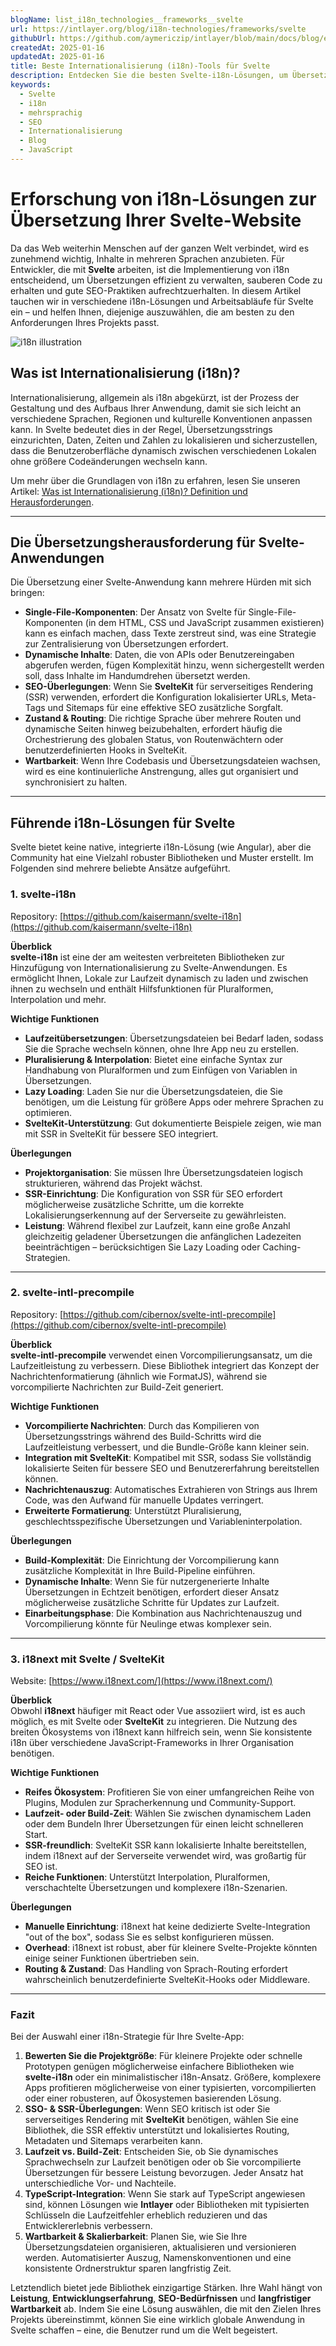 ```yaml
---
blogName: list_i18n_technologies__frameworks__svelte
url: https://intlayer.org/blog/i18n-technologies/frameworks/svelte
githubUrl: https://github.com/aymericzip/intlayer/blob/main/docs/blog/en/list_i18n_technologies/frameworks/svelte.md
createdAt: 2025-01-16
updatedAt: 2025-01-16
title: Beste Internationalisierung (i18n)-Tools für Svelte
description: Entdecken Sie die besten Svelte-i18n-Lösungen, um Übersetzungsaufgaben zu lösen, SEO zu erhöhen und eine nahtlose globale Weberfahrung zu bieten.
keywords:
  - Svelte
  - i18n
  - mehrsprachig
  - SEO
  - Internationalisierung
  - Blog
  - JavaScript
---
```


# Erforschung von i18n-Lösungen zur Übersetzung Ihrer Svelte-Website

Da das Web weiterhin Menschen auf der ganzen Welt verbindet, wird es zunehmend wichtig, Inhalte in mehreren Sprachen anzubieten. Für Entwickler, die mit **Svelte** arbeiten, ist die Implementierung von i18n entscheidend, um Übersetzungen effizient zu verwalten, sauberen Code zu erhalten und gute SEO-Praktiken aufrechtzuerhalten. In diesem Artikel tauchen wir in verschiedene i18n-Lösungen und Arbeitsabläufe für Svelte ein – und helfen Ihnen, diejenige auszuwählen, die am besten zu den Anforderungen Ihres Projekts passt.

![i18n illustration](https://github.com/aymericzip/intlayer/blob/main/docs/blog/assets/i18n.webp)

## Was ist Internationalisierung (i18n)?

Internationalisierung, allgemein als i18n abgekürzt, ist der Prozess der Gestaltung und des Aufbaus Ihrer Anwendung, damit sie sich leicht an verschiedene Sprachen, Regionen und kulturelle Konventionen anpassen kann. In Svelte bedeutet dies in der Regel, Übersetzungsstrings einzurichten, Daten, Zeiten und Zahlen zu lokalisieren und sicherzustellen, dass die Benutzeroberfläche dynamisch zwischen verschiedenen Lokalen ohne größere Codeänderungen wechseln kann.

Um mehr über die Grundlagen von i18n zu erfahren, lesen Sie unseren Artikel: [Was ist Internationalisierung (i18n)? Definition und Herausforderungen](https://github.com/aymericzip/intlayer/blob/main/docs/blog/de/what_is_internationalization.md).

---

## Die Übersetzungsherausforderung für Svelte-Anwendungen

Die Übersetzung einer Svelte-Anwendung kann mehrere Hürden mit sich bringen:

- **Single-File-Komponenten**: Der Ansatz von Svelte für Single-File-Komponenten (in dem HTML, CSS und JavaScript zusammen existieren) kann es einfach machen, dass Texte zerstreut sind, was eine Strategie zur Zentralisierung von Übersetzungen erfordert.
- **Dynamische Inhalte**: Daten, die von APIs oder Benutzereingaben abgerufen werden, fügen Komplexität hinzu, wenn sichergestellt werden soll, dass Inhalte im Handumdrehen übersetzt werden.
- **SEO-Überlegungen**: Wenn Sie **SvelteKit** für serverseitiges Rendering (SSR) verwenden, erfordert die Konfiguration lokalisierter URLs, Meta-Tags und Sitemaps für eine effektive SEO zusätzliche Sorgfalt.
- **Zustand & Routing**: Die richtige Sprache über mehrere Routen und dynamische Seiten hinweg beizubehalten, erfordert häufig die Orchestrierung des globalen Status, von Routenwächtern oder benutzerdefinierten Hooks in SvelteKit.
- **Wartbarkeit**: Wenn Ihre Codebasis und Übersetzungsdateien wachsen, wird es eine kontinuierliche Anstrengung, alles gut organisiert und synchronisiert zu halten.

---

## Führende i18n-Lösungen für Svelte

Svelte bietet keine native, integrierte i18n-Lösung (wie Angular), aber die Community hat eine Vielzahl robuster Bibliotheken und Muster erstellt. Im Folgenden sind mehrere beliebte Ansätze aufgeführt.

### 1. svelte-i18n

Repository: [https://github.com/kaisermann/svelte-i18n](https://github.com/kaisermann/svelte-i18n)

**Überblick**  
**svelte-i18n** ist eine der am weitesten verbreiteten Bibliotheken zur Hinzufügung von Internationalisierung zu Svelte-Anwendungen. Es ermöglicht Ihnen, Lokale zur Laufzeit dynamisch zu laden und zwischen ihnen zu wechseln und enthält Hilfsfunktionen für Pluralformen, Interpolation und mehr.

**Wichtige Funktionen**

- **Laufzeitübersetzungen**: Übersetzungsdateien bei Bedarf laden, sodass Sie die Sprache wechseln können, ohne Ihre App neu zu erstellen.
- **Pluralisierung & Interpolation**: Bietet eine einfache Syntax zur Handhabung von Pluralformen und zum Einfügen von Variablen in Übersetzungen.
- **Lazy Loading**: Laden Sie nur die Übersetzungsdateien, die Sie benötigen, um die Leistung für größere Apps oder mehrere Sprachen zu optimieren.
- **SvelteKit-Unterstützung**: Gut dokumentierte Beispiele zeigen, wie man mit SSR in SvelteKit für bessere SEO integriert.

**Überlegungen**

- **Projektorganisation**: Sie müssen Ihre Übersetzungsdateien logisch strukturieren, während das Projekt wächst.
- **SSR-Einrichtung**: Die Konfiguration von SSR für SEO erfordert möglicherweise zusätzliche Schritte, um die korrekte Lokalisierungserkennung auf der Serverseite zu gewährleisten.
- **Leistung**: Während flexibel zur Laufzeit, kann eine große Anzahl gleichzeitig geladener Übersetzungen die anfänglichen Ladezeiten beeinträchtigen – berücksichtigen Sie Lazy Loading oder Caching-Strategien.

---

### 2. svelte-intl-precompile

Repository: [https://github.com/cibernox/svelte-intl-precompile](https://github.com/cibernox/svelte-intl-precompile)

**Überblick**  
**svelte-intl-precompile** verwendet einen Vorcompilierungsansatz, um die Laufzeitleistung zu verbessern. Diese Bibliothek integriert das Konzept der Nachrichtenformatierung (ähnlich wie FormatJS), während sie vorcompilierte Nachrichten zur Build-Zeit generiert.

**Wichtige Funktionen**

- **Vorcompilierte Nachrichten**: Durch das Kompilieren von Übersetzungsstrings während des Build-Schritts wird die Laufzeitleistung verbessert, und die Bundle-Größe kann kleiner sein.
- **Integration mit SvelteKit**: Kompatibel mit SSR, sodass Sie vollständig lokalisierte Seiten für bessere SEO und Benutzererfahrung bereitstellen können.
- **Nachrichtenauszug**: Automatisches Extrahieren von Strings aus Ihrem Code, was den Aufwand für manuelle Updates verringert.
- **Erweiterte Formatierung**: Unterstützt Pluralisierung, geschlechtsspezifische Übersetzungen und Variableninterpolation.

**Überlegungen**

- **Build-Komplexität**: Die Einrichtung der Vorcompilierung kann zusätzliche Komplexität in Ihre Build-Pipeline einführen.
- **Dynamische Inhalte**: Wenn Sie für nutzergenerierte Inhalte Übersetzungen in Echtzeit benötigen, erfordert dieser Ansatz möglicherweise zusätzliche Schritte für Updates zur Laufzeit.
- **Einarbeitungsphase**: Die Kombination aus Nachrichtenauszug und Vorcompilierung könnte für Neulinge etwas komplexer sein.

---

### 3. i18next mit Svelte / SvelteKit

Website: [https://www.i18next.com/](https://www.i18next.com/)

**Überblick**  
Obwohl **i18next** häufiger mit React oder Vue assoziiert wird, ist es auch möglich, es mit Svelte oder **SvelteKit** zu integrieren. Die Nutzung des breiten Ökosystems von i18next kann hilfreich sein, wenn Sie konsistente i18n über verschiedene JavaScript-Frameworks in Ihrer Organisation benötigen.

**Wichtige Funktionen**

- **Reifes Ökosystem**: Profitieren Sie von einer umfangreichen Reihe von Plugins, Modulen zur Spracherkennung und Community-Support.
- **Laufzeit- oder Build-Zeit**: Wählen Sie zwischen dynamischem Laden oder dem Bundeln Ihrer Übersetzungen für einen leicht schnelleren Start.
- **SSR-freundlich**: SvelteKit SSR kann lokalisierte Inhalte bereitstellen, indem i18next auf der Serverseite verwendet wird, was großartig für SEO ist.
- **Reiche Funktionen**: Unterstützt Interpolation, Pluralformen, verschachtelte Übersetzungen und komplexere i18n-Szenarien.

**Überlegungen**

- **Manuelle Einrichtung**: i18next hat keine dedizierte Svelte-Integration "out of the box", sodass Sie es selbst konfigurieren müssen.
- **Overhead**: i18next ist robust, aber für kleinere Svelte-Projekte könnten einige seiner Funktionen übertrieben sein.
- **Routing & Zustand**: Das Handling von Sprach-Routing erfordert wahrscheinlich benutzerdefinierte SvelteKit-Hooks oder Middleware.

---

### Fazit

Bei der Auswahl einer i18n-Strategie für Ihre Svelte-App:

1. **Bewerten Sie die Projektgröße**: Für kleinere Projekte oder schnelle Prototypen genügen möglicherweise einfachere Bibliotheken wie **svelte-i18n** oder ein minimalistischer i18n-Ansatz. Größere, komplexere Apps profitieren möglicherweise von einer typisierten, vorcompilierten oder einer robusteren, auf Ökosystemen basierenden Lösung.
2. **SSO- & SSR-Überlegungen**: Wenn SEO kritisch ist oder Sie serverseitiges Rendering mit **SvelteKit** benötigen, wählen Sie eine Bibliothek, die SSR effektiv unterstützt und lokalisiertes Routing, Metadaten und Sitemaps verarbeiten kann.
3. **Laufzeit vs. Build-Zeit**: Entscheiden Sie, ob Sie dynamisches Sprachwechseln zur Laufzeit benötigen oder ob Sie vorcompilierte Übersetzungen für bessere Leistung bevorzugen. Jeder Ansatz hat unterschiedliche Vor- und Nachteile.
4. **TypeScript-Integration**: Wenn Sie stark auf TypeScript angewiesen sind, können Lösungen wie **Intlayer** oder Bibliotheken mit typisierten Schlüsseln die Laufzeitfehler erheblich reduzieren und das Entwicklererlebnis verbessern.
5. **Wartbarkeit & Skalierbarkeit**: Planen Sie, wie Sie Ihre Übersetzungsdateien organisieren, aktualisieren und versionieren werden. Automatisierter Auszug, Namenskonventionen und eine konsistente Ordnerstruktur sparen langfristig Zeit.

Letztendlich bietet jede Bibliothek einzigartige Stärken. Ihre Wahl hängt von **Leistung**, **Entwicklungserfahrung**, **SEO-Bedürfnissen** und **langfristiger Wartbarkeit** ab. Indem Sie eine Lösung auswählen, die mit den Zielen Ihres Projekts übereinstimmt, können Sie eine wirklich globale Anwendung in Svelte schaffen – eine, die Benutzer rund um die Welt begeistert.
